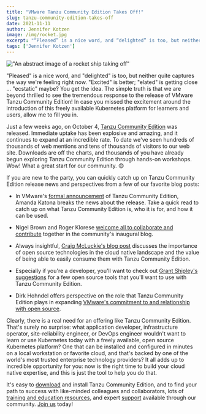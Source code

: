 ```yaml
---
title: "VMware Tanzu Community Edition Takes Off!"
slug: tanzu-community-edition-takes-off
date: 2021-11-11
author: Jennifer Kotzen
image: /img/rocket.jpg
excerpt: "“Pleased” is a nice word, and “delighted” is too, but neither quite captures the way we’re feeling right now. “Excited” is better; “elated” is getting close ... “ecstatic” maybe? You get the idea. The simple truth is that we are beyond thrilled to see the tremendous response to the release of VMware Tanzu Community Edition! In case you missed the excitement around the introduction of this freely available Kubernetes platform for learners and users, allow me to fill you in."
tags: ['Jennifer Kotzen']
---
```

!["An abstract image of a rocket ship taking off"](/img/rocket.jpg)

"Pleased" is a nice word, and "delighted" is too, but neither quite
captures the way we're feeling right now. "Excited" is better; "elated"
is getting close \... "ecstatic" maybe? You get the idea. The simple
truth is that we are beyond thrilled to see the tremendous response to
the release of VMware Tanzu Community Edition! In case you missed the
excitement around the introduction of this freely available Kubernetes
platform for learners and users, allow me to fill you in.

Just a few weeks ago, on October 4, [Tanzu Community
Edition](http://www.tanzucommunityedition.io) was released.
Immediate uptake has been explosive and amazing, and it continues to
expand at an incredible rate. To date we've seen hundreds of thousands
of web mentions and tens of thousands of visitors to our web site.
Downloads are off the charts, and thousands of you have already begun
exploring Tanzu Community Edition through hands-on workshops. Wow! What
a great start for our community. 😊

If you are new to the party, you can quickly catch up on Tanzu Community
Edition release news and perspectives from a few of our favorite blog
posts:

- In VMware's [formal announcement](https://tanzu.vmware.com/content/blog/vmware-tanzu-community-edition-announcement) of Tanzu Community Edition, Amanda Katona breaks the news about the release. Take a quick read to catch up on what Tanzu Community Edition is, who it is for, and how it can be used.

- Nigel Brown and Roger Klorese [welcome all to collaborate and contribute](https://tanzucommunityedition.io/posts/community-is-our-middle-name-welcome/) together in the community's inaugural blog.

- Always insightful, [Craig McLuckie's blog post](https://tanzu.vmware.com/content/blog/vmware-tanzu-community-edition-kubernetes-cloud-native-ecosystem) discusses the importance of open source technologies in the cloud
native landscape and the value of being able to easily consume them with Tanzu Community Edition.

- Especially if you're a developer, you'll want to check out [Grant
 Shipley's suggestions](https://tanzu.vmware.com/developer/blog/expanding-the-developer-toolbox-with-vmware-tanzu-community-edition/) for a few open source tools that you'll want to use with Tanzu Community Edition.

- Dirk Hohndel offers perspective on the role that Tanzu Community Edition plays in expanding [VMware's commitment to and relationship with open source](https://blogs.vmware.com/opensource/2021/10/12/another-dimension-of-being-open/?utm_source=rss&utm_medium=rss&utm_campaign=another-dimension-of-being-open).

Clearly, there is a real need for an offering like Tanzu Community
Edition. That's surely no surprise: what application developer,
infrastructure operator, site-reliability engineer, or DevOps engineer
wouldn't want to learn or use Kubernetes today with a freely available,
open source Kubernetes platform? One that can be installed and
configured in minutes on a local workstation or favorite cloud, and
that's backed by one of the world's most trusted enterprise technology
providers? It all adds up to incredible opportunity for you: now is the
right time to build your cloud native expertise, and this is just the
tool to help you do that.

It's easy to [download](https://tanzucommunityedition.io/download/) and
install Tanzu Community Edition, and to find your path to success with
like-minded colleagues and collaborators, lots of [training and
education
resources](https://tanzucommunityedition.io/resources/),
and expert
[support](https://tanzucommunityedition.io/community/)
available through our community. [Join
us](https://tanzucommunityedition.io) today!
